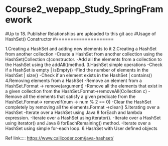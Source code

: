 # Course2_wepapp_Study_SpringFramework
#Up to 18. Publisher Relationships are uploaded to this git acc
#Usage of HashSet() Constructor
#====================

1.Creating a HashSet and adding new elements to it
2.Creating a HashSet from another collection
	-Create a HashSet from another collection using the HashSet(Collection c)constructor.
	-Add all the elements from a collection to the HashSet using the addAll()method.
3.HashSet simple operations
	-Check if a HashSet is empty | isEmpty()
	-Find the number of elements in the HashSet | size()
	-Check if an element exists in the HashSet | contains()
4.Removing elements from a HashSet
	-Remove an element from a HashSet.Format -> remove(argument)
	-Remove all the elements that exist in a given collection from the HashSet.Format->removeAll(Collection c)
	-Remove all the elements that satisfy a given predicate from the HashSet.Format-> removeIf(num -> num % 2 == 0)
	-Clear the HashSet completely by removing all the elements.Format ->clear()
5.Iterating over a HashSet
	-Iterate over a HashSet using Java 8 forEach and lambda expression.
	-Iterate over a HashSet using iterator().
	-Iterate over a HashSet using iterator() and Java 8 forEachRemaining() method.
	-Iterate over a HashSet using simple for-each loop.
6.HashSet with User defined objects


Ref link::::  https://www.callicoder.com/java-hashset/
